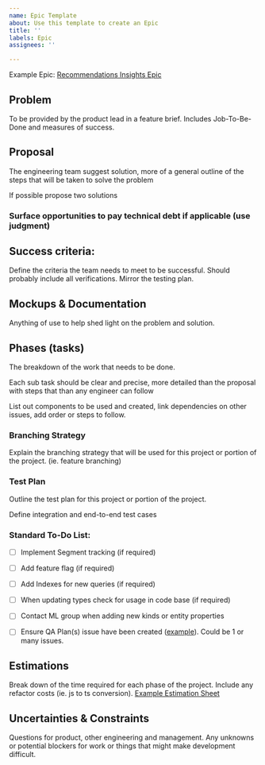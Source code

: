 ```yaml
---
name: Epic Template
about: Use this template to create an Epic
title: ''
labels: Epic
assignees: ''

---
```


Example Epic: [Recommendations Insights Epic](https://github.com/nicejobinc/microservices/issues/3999)

## Problem

To be provided by the product lead in a feature brief.  Includes Job-To-Be-Done and measures of success. 

## Proposal

The engineering team suggest solution, more of a general outline of the steps that will be taken to solve the problem

If possible propose two solutions

### Surface opportunities to pay technical debt if applicable (use judgment)

## Success criteria:

Define the criteria the team needs to meet to be successful.  Should probably include all verifications.   Mirror the testing plan.

## Mockups & Documentation
Anything of use to help shed light on the problem and solution.


## Phases (tasks)

The breakdown of the work that needs to be done. 

Each sub task should be clear and precise, more detailed than the proposal with steps that than any engineer can follow

List out components to be used and created, link dependencies on other issues, add order or steps to follow.

### Branching Strategy 

Explain the branching strategy that will be used for this project or portion of the project. (ie. feature branching)

### Test Plan

Outline the test plan for this project or portion of the project.

Define integration and end-to-end test cases

### Standard To-Do List:
- [ ] Implement Segment tracking (if required)
- [ ] Add feature flag (if required)
- [ ] Add Indexes for new queries (if required)
- [ ] When updating types check for usage in code base (if required)
- [ ] Contact ML group when adding new kinds or entity properties
- [ ] Ensure QA Plan(s) issue have been created ([example](https://github.com/nicejobinc/microservices/issues/4734)).  Could be 1 or many issues.


## Estimations

Break down of the time required for each phase of the project. Include any refactor costs (ie. js to ts conversion).  [Example Estimation Sheet](https://docs.google.com/spreadsheets/d/1sLre0miucU9CGsIoae4MrIhfy5duYySTb99olCBLz1Q/edit#gid=0)



## Uncertainties & Constraints

Questions for product, other engineering and management.  Any unknowns or potential blockers for work or things that might make development difficult.
